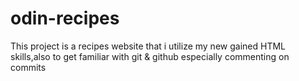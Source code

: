 # odin-recipes
This project is a recipes website that i utilize my new gained HTML skills,also to get familiar with git & github especially commenting on commits